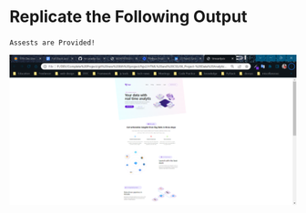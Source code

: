 # Replicate the Following Output

`Assests are Provided!`

![Project 6](./timeanlysis%20-%20Google%20Chrome%2023-12-2022%2006_08_20%20PM.png)
